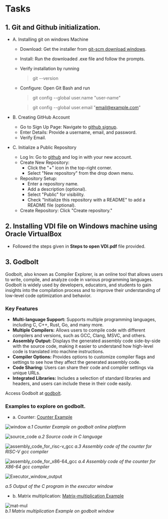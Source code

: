 # Tasks

## 1. Git and Github initialization.
- A. Installing git on windows Machine
	+ Download: Get the installer from [git-scm download windows](https://git-scm.com/download/win).
	+ Install: Run the downloaded .exe file and follow the prompts.
	+ Verify installation by running
		>git --version
	+ Configure: Open Git Bash and run
		>git config --global user.name "user-name"

  		>git config --global user.email "email@example.com"
		
- B. Creating GitHub Account
	+ Go to Sign Up Page: Navigate to [github signup](https://github.com/signup).
	+ Enter Details: Provide a username, email, and password.
	+ Verify Email.
	
- C. Initialize a Public Repository
	+ Log In: Go to [github](https://github.com/) and log in with your new account.
	+ Create New Repository:
		* Click the "+" icon in the top-right corner.
		* Select "New repository" from the drop down menu.
	+ Repository Setup:
		* Enter a repository name.
		* Add a description (optional).
		* Select "Public" for visibility.
		* Check "Initialize this repository with a README" to add a README file (optional).
	+ Create Repository: Click "Create repository."
	


## 2. Installing VDI file on Windows machine using Oracle VirtualBox
- Followed the steps given in **Steps to open VDI.pdf** file provided.


## 3. Godbolt

Godbolt, also known as Compiler Explorer, is an online tool that allows users to write, compile, and analyze code in various programming languages. Godbolt is widely used by developers, educators, and students to gain insights into the compilation process and to improve their understanding of low-level code optimization and behavior.

### Key Features
- **Multi-language Support:** Supports multiple programming languages, including C, C++, Rust, Go, and many more.
- **Multiple Compilers:** Allows users to compile code with different compilers and versions, such as GCC, Clang, MSVC, and others.
- **Assembly Output:** Displays the generated assembly code side-by-side with the source code, making it easier to understand how high-level code is translated into machine instructions.
- **Compiler Options:** Provides options to customize compiler flags and settings to see how they affect the generated assembly code.
- **Code Sharing:** Users can share their code and compiler settings via unique URLs.
- **Integrated Libraries:** Includes a selection of standard libraries and headers, and users can include these in their code easily.

Access Godbolt at [godbolt](https://godbolt.org/).

### Examples to explore on godbolt.
- a. Counter: [Counter Example](https://godbolt.org/z/caKPbcGoo)
  
![window](https://github.com/vishal-hunashikatti/riscv/assets/93430948/29ab8d42-36b8-4beb-a73c-d70a89095fdb)
*a.1 Counter Example on godbolt online platform*

![source_code](https://github.com/vishal-hunashikatti/riscv/assets/93430948/0c3a99c5-1b7e-4c87-806e-85355b86c1af)
*a.2 Source code in C language*  

![assembly_code_for_risc-v_gcc](https://github.com/vishal-hunashikatti/riscv/assets/93430948/de042f68-e905-4869-b6ab-bfe5bcee8d94)
*a.3 Assembly code of the counter for RISC-V gcc compiler*  

![assembly_code_for_x86-64_gcc](https://github.com/vishal-hunashikatti/riscv/assets/93430948/0ca699d6-981d-46c0-bf94-551126b1a28e)
*a.4 Assembly code of the counter for X86-64 gcc compiler*  

![Executor_window_output](https://github.com/vishal-hunashikatti/riscv/assets/93430948/bb4f0e38-cfab-49d5-aafa-3e0a01d8bb18)  

*a.5 Output of the C program in the executor window*  


- b. Matrix multiplication: [Matrix-multiplication Example](https://godbolt.org/z/19Gee3KMG)

![mat-mul](https://github.com/vishal-hunashikatti/riscv/assets/93430948/7788ce6f-15d9-4de0-8cbd-942a6a337d8a)  
*b.1 Matrix multiplication Example on godbolt window*

